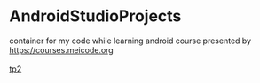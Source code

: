 # AndroidStudioProjects
container for my code while learning android 
course presented by <a target="_blank" href="https://courses.meicode.org">https://courses.meicode.org</a>
<br/>
<br/>
<a href="https://drive.google.com/file/d/1vCQEk3Bgt6mMviCEenwPYZJd6q9IKNez/view"> tp2 </a>
